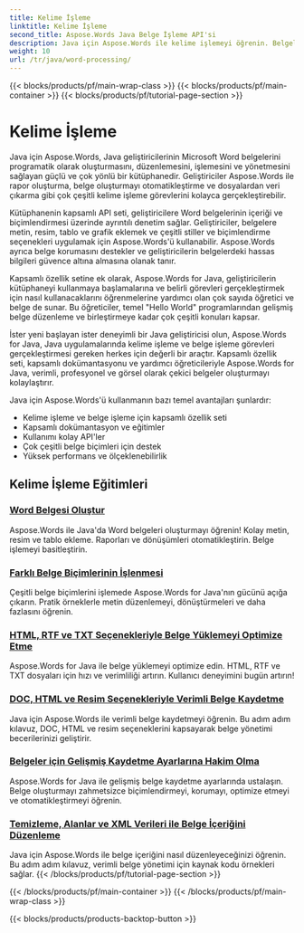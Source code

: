 ```yaml
---
title: Kelime İşleme
linktitle: Kelime İşleme
second_title: Aspose.Words Java Belge İşleme API'si
description: Java için Aspose.Words ile kelime işlemeyi öğrenin. Belgeleri programatik olarak oluşturun, düzenleyin ve işleyin. Belge işleme becerilerinizi bugün geliştirin.
weight: 10
url: /tr/java/word-processing/
---
```


{{< blocks/products/pf/main-wrap-class >}}
{{< blocks/products/pf/main-container >}}
{{< blocks/products/pf/tutorial-page-section >}}

# Kelime İşleme


Java için Aspose.Words, Java geliştiricilerinin Microsoft Word belgelerini programatik olarak oluşturmasını, düzenlemesini, işlemesini ve yönetmesini sağlayan güçlü ve çok yönlü bir kütüphanedir. Geliştiriciler Aspose.Words ile rapor oluşturma, belge oluşturmayı otomatikleştirme ve dosyalardan veri çıkarma gibi çok çeşitli kelime işleme görevlerini kolayca gerçekleştirebilir.

Kütüphanenin kapsamlı API seti, geliştiricilere Word belgelerinin içeriği ve biçimlendirmesi üzerinde ayrıntılı denetim sağlar. Geliştiriciler, belgelere metin, resim, tablo ve grafik eklemek ve çeşitli stiller ve biçimlendirme seçenekleri uygulamak için Aspose.Words'ü kullanabilir. Aspose.Words ayrıca belge korumasını destekler ve geliştiricilerin belgelerdeki hassas bilgileri güvence altına almasına olanak tanır.

Kapsamlı özellik setine ek olarak, Aspose.Words for Java, geliştiricilerin kütüphaneyi kullanmaya başlamalarına ve belirli görevleri gerçekleştirmek için nasıl kullanacaklarını öğrenmelerine yardımcı olan çok sayıda öğretici ve belge de sunar. Bu öğreticiler, temel "Hello World" programlarından gelişmiş belge düzenleme ve birleştirmeye kadar çok çeşitli konuları kapsar.

İster yeni başlayan ister deneyimli bir Java geliştiricisi olun, Aspose.Words for Java, Java uygulamalarında kelime işleme ve belge işleme görevleri gerçekleştirmesi gereken herkes için değerli bir araçtır. Kapsamlı özellik seti, kapsamlı dokümantasyonu ve yardımcı öğreticileriyle Aspose.Words for Java, verimli, profesyonel ve görsel olarak çekici belgeler oluşturmayı kolaylaştırır.

Java için Aspose.Words'ü kullanmanın bazı temel avantajları şunlardır:

* Kelime işleme ve belge işleme için kapsamlı özellik seti
* Kapsamlı dokümantasyon ve eğitimler
* Kullanımı kolay API'ler
* Çok çeşitli belge biçimleri için destek
* Yüksek performans ve ölçeklenebilirlik

## Kelime İşleme Eğitimleri

### [Word Belgesi Oluştur](./generate-word-document/)

Aspose.Words ile Java'da Word belgeleri oluşturmayı öğrenin! Kolay metin, resim ve tablo ekleme. Raporları ve dönüşümleri otomatikleştirin. Belge işlemeyi basitleştirin.
### [Farklı Belge Biçimlerinin İşlenmesi](./handling-different-document-formats/)
Çeşitli belge biçimlerini işlemede Aspose.Words for Java'nın gücünü açığa çıkarın. Pratik örneklerle metin düzenlemeyi, dönüştürmeleri ve daha fazlasını öğrenin.
### [HTML, RTF ve TXT Seçenekleriyle Belge Yüklemeyi Optimize Etme](./optimizing-document-loading-options/)
Aspose.Words for Java ile belge yüklemeyi optimize edin. HTML, RTF ve TXT dosyaları için hızı ve verimliliği artırın. Kullanıcı deneyimini bugün artırın!
### [DOC, HTML ve Resim Seçenekleriyle Verimli Belge Kaydetme](./efficient-document-saving-options/)
Java için Aspose.Words ile verimli belge kaydetmeyi öğrenin. Bu adım adım kılavuz, DOC, HTML ve resim seçeneklerini kapsayarak belge yönetimi becerilerinizi geliştirir.
### [Belgeler için Gelişmiş Kaydetme Ayarlarına Hakim Olma](./mastering-advanced-save-settings/)
Aspose.Words for Java ile gelişmiş belge kaydetme ayarlarında ustalaşın. Belge oluşturmayı zahmetsizce biçimlendirmeyi, korumayı, optimize etmeyi ve otomatikleştirmeyi öğrenin.
### [Temizleme, Alanlar ve XML Verileri ile Belge İçeriğini Düzenleme](./manipulating-document-content/)
Java için Aspose.Words ile belge içeriğini nasıl düzenleyeceğinizi öğrenin. Bu adım adım kılavuz, verimli belge yönetimi için kaynak kodu örnekleri sağlar.
{{< /blocks/products/pf/tutorial-page-section >}}

{{< /blocks/products/pf/main-container >}}
{{< /blocks/products/pf/main-wrap-class >}}

{{< blocks/products/products-backtop-button >}}
